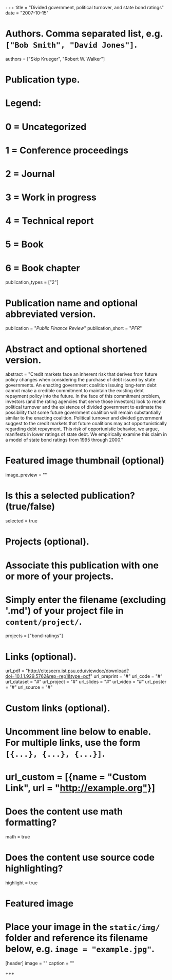 +++
title = "Divided government, political turnover, and state bond ratings"
date = "2007-10-15"

# Authors. Comma separated list, e.g. `["Bob Smith", "David Jones"]`.
authors = ["Skip Krueger", "Robert W. Walker"]

# Publication type.
# Legend:
# 0 = Uncategorized
# 1 = Conference proceedings
# 2 = Journal
# 3 = Work in progress
# 4 = Technical report
# 5 = Book
# 6 = Book chapter
publication_types = ["2"]

# Publication name and optional abbreviated version.
publication = "*Public Finance Review*"
publication_short = "*PFR*"

# Abstract and optional shortened version.
abstract = "Credit markets face an inherent risk that derives from future policy changes when considering the purchase of debt issued by state governments. An enacting government coalition issuing long-term debt cannot make a credible commitment to maintain the existing debt repayment policy into the future. In the face of this commitment problem, investors (and the rating agencies that serve those investors) look to recent political turnover and the existence of divided government to estimate the possibility that some future government coalition will remain substantially similar to the enacting coalition. Political turnover and divided government suggest to the credit markets that future coalitions may act opportunistically regarding debt repayment. This risk of opportunistic behavior, we argue, manifests in lower ratings of state debt. We empirically examine this claim in a model of state bond ratings from 1995 through 2000."

# Featured image thumbnail (optional)
image_preview = ""

# Is this a selected publication? (true/false)
selected = true

# Projects (optional).
#   Associate this publication with one or more of your projects.
#   Simply enter the filename (excluding '.md') of your project file in `content/project/`.
projects = ["bond-ratings"]

# Links (optional).
url_pdf = "http://citeseerx.ist.psu.edu/viewdoc/download?doi=10.1.1.929.5762&rep=rep1&type=pdf"
url_preprint = "#"
url_code = "#"
url_dataset = "#"
url_project = "#"
url_slides = "#"
url_video = "#"
url_poster = "#"
url_source = "#"

# Custom links (optional).
#   Uncomment line below to enable. For multiple links, use the form `[{...}, {...}, {...}]`.
# url_custom = [{name = "Custom Link", url = "http://example.org"}]

# Does the content use math formatting?
math = true

# Does the content use source code highlighting?
highlight = true

# Featured image
# Place your image in the `static/img/` folder and reference its filename below, e.g. `image = "example.jpg"`.
[header]
image = ""
caption = ""

+++
